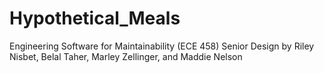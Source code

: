 # Hypothetical_Meals

Engineering Software for Maintainability (ECE 458) Senior Design by Riley Nisbet, Belal Taher, Marley Zellinger, and Maddie Nelson